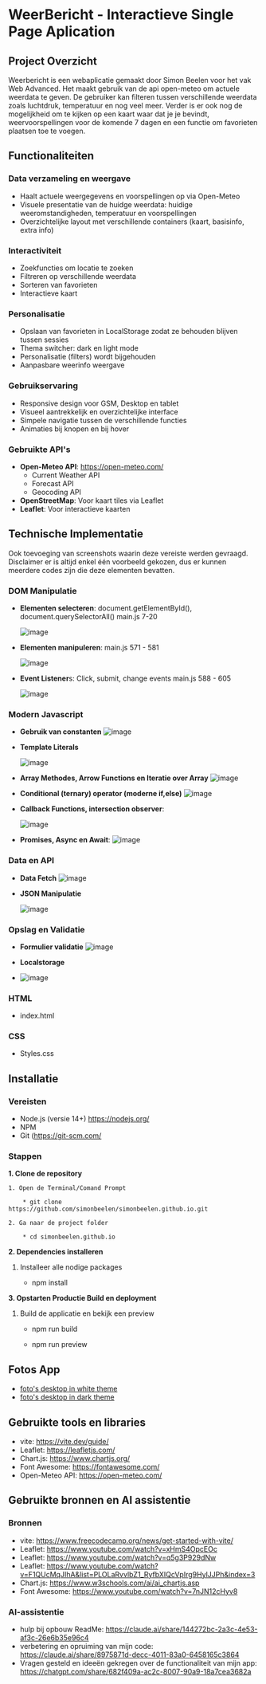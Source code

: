 # WeerBericht - Interactieve Single Page Aplication

## Project Overzicht
Weerbericht is een webaplicatie gemaakt door Simon Beelen voor het vak Web Advanced. Het maakt gebruik van de api open-meteo om actuele weerdata te geven. De gebruiker kan filteren tussen verschillende weerdata zoals luchtdruk, temperatuur en nog veel meer. Verder is er ook nog de mogelijkheid om te kijken op een kaart waar dat je je bevindt, weervoorspellingen voor de komende 7 dagen en een functie om favorieten plaatsen toe te voegen. 

## Functionaliteiten
### Data verzameling en weergave
- Haalt actuele weergegevens en voorspellingen op via Open-Meteo
- Visuele presentatie van de huidge weerdata: huidige weeromstandigheden, temperatuur en voorspellingen
- Overzichtelijke layout met verschillende containers (kaart, basisinfo, extra info)

### Interactiviteit
- Zoekfuncties om locatie te zoeken
- Filtreren op verschillende weerdata
- Sorteren van favorieten
- Interactieve kaart

### Personalisatie
- Opslaan van favorieten in LocalStorage zodat ze behouden blijven tussen sessies
- Thema switcher: dark en light mode
- Personalisatie (filters) wordt bijgehouden
- Aanpasbare weerinfo weergave
  
### Gebruikservaring
- Responsive design voor GSM, Desktop en tablet
- Visueel aantrekkelijk en overzichtelijke interface
- Simpele navigatie tussen de verschillende functies
- Animaties bij knopen en bij hover
  
### Gebruikte API's
- **Open-Meteo API**: https://open-meteo.com/
  * Current Weather API
  * Forecast API
  * Geocoding API
- **OpenStreetMap**: Voor kaart tiles via Leaflet
- **Leaflet**: Voor interactieve kaarten
  
## Technische Implementatie 
Ook toevoeging van screenshots waarin deze vereiste werden gevraagd. Disclaimer er is altijd enkel één voorbeeld gekozen, dus er kunnen meerdere codes zijn die deze elementen bevatten.
### DOM Manipulatie
- **Elementen selecteren**: document.getElementById(), document.querySelectorAll() main.js 7-20
  
  ![image](https://github.com/user-attachments/assets/8b17dbb2-a9f2-4ac8-8805-04f9a187169d)
  
- **Elementen manipuleren**: main.js 571 - 581
  
  ![image](https://github.com/user-attachments/assets/fd256d64-24c8-41d0-a199-1122785f5d47)
- **Event Listener**s: Click, submit, change events main.js 588 - 605
  
  ![image](https://github.com/user-attachments/assets/8920d18a-c6dc-4e8f-a40f-03b818bbecb7)
  
### Modern Javascript
- **Gebruik van constanten**
  ![image](https://github.com/user-attachments/assets/c06626d7-979d-449c-a5aa-d5753468d4b7)
  
- **Template Literals**
  
  ![image](https://github.com/user-attachments/assets/56b2c0d1-6b15-40cd-aa72-1edbe47b0d86)
  
- **Array Methodes, Arrow Functions en Iteratie over Array**
  ![image](https://github.com/user-attachments/assets/d4f53d8d-b81d-4547-a5ff-ef8322dcc241)
  
- **Conditional (ternary) operator (moderne if,else)**
  ![image](https://github.com/user-attachments/assets/642f681c-3392-4236-ae69-16381932ab80)
  
- **Callback Functions, intersection observer**:
  
  ![image](https://github.com/user-attachments/assets/c10890b4-3833-4d16-b762-85c5598f1306)
  
- **Promises, Async en Await**:
  ![image](https://github.com/user-attachments/assets/2abd5cb1-1422-411f-a30e-aa1f3f62bcd8)

### Data en API
- **Data Fetch**
  ![image](https://github.com/user-attachments/assets/2046dadd-f8c4-4ef4-9fc8-2092a9eb0c86)
  
- **JSON Manipulatie**
  
  ![image](https://github.com/user-attachments/assets/c961c05f-60ee-452d-be7f-ea5efea5faa6)
  
### Opslag en Validatie
- **Formulier validatie**
  ![image](https://github.com/user-attachments/assets/ba88467d-f317-4fca-88b2-687ed1618d92)
  
- **Localstorage**
- 
  ![image](https://github.com/user-attachments/assets/7a3044b3-42d7-49c1-8736-377dc32d7555)

### HTML 
- index.html

### CSS
- Styles.css

## **Installatie**
### **Vereisten**
- Node.js (versie 14+) https://nodejs.org/
- NPM 
- Git  (https://git-scm.com/

### **Stappen**

**1. Clone de repository**

    1. Open de Terminal/Comand Prompt 
    
        * git clone https://github.com/simonbeelen/simonbeelen.github.io.git
        
    2. Ga naar de project folder
    
        * cd simonbeelen.github.io
        
**2. Dependencies installeren**

  1. Installeer alle nodige packages

       * npm install
    
**3. Opstarten Productie Build en deployment**

  1. Build de applicatie en bekijk een preview

       * npm run build
         
       * npm run preview
         
## **Fotos App**
* [foto's desktop in white theme](https://github.com/simonbeelen/simonbeelen.github.io/tree/39f499ac2882f15c5f39bffed38462f0cb01e43b/screenshots/White%20Mode%20Desktop)
* [foto's desktop in dark theme](https://github.com/simonbeelen/simonbeelen.github.io/tree/39f499ac2882f15c5f39bffed38462f0cb01e43b/screenshots/Dark%20Mode%20Desktop)
  
## **Gebruikte tools en libraries**
* vite: https://vite.dev/guide/
* Leaflet: https://leafletjs.com/
* Chart.js: https://www.chartjs.org/
* Font Awesome: https://fontawesome.com/
* Open-Meteo API: https://open-meteo.com/
  
## **Gebruikte bronnen en AI assistentie**
### Bronnen
* vite: https://www.freecodecamp.org/news/get-started-with-vite/
* Leaflet: https://www.youtube.com/watch?v=xHmS4OpcEOc
* Leaflet: https://www.youtube.com/watch?v=q5g3P929dNw
* Leaflet: https://www.youtube.com/watch?v=F1QUcMqJIhA&list=PLOLaRvvlbZ1_RyfbXIQcVpIrg9HylJJPh&index=3
* Chart.js: https://www.w3schools.com/ai/ai_chartjs.asp
* Font Awesome: https://www.youtube.com/watch?v=7nJN12cHyv8
### AI-assistentie
* hulp bij opbouw ReadMe: https://claude.ai/share/144272bc-2a3c-4e53-af3c-26e6b35e96c4
* verbetering en opruiming van mijn code: https://claude.ai/share/8975871d-decc-4011-83a0-6458165c3864
* Vragen gesteld en ideeën gekregen over de functionaliteit van mijn app: https://chatgpt.com/share/682f409a-ac2c-8007-90a9-18a7cea3682a
